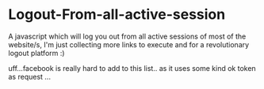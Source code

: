 # Logout-From-all-active-session

A javascript which will log you out from all active sessions of most of the website/s, I'm just collecting more links to execute and for a revolutionary logout platform :) 

uff...facebook is really hard to add to this list.. as it uses some kind ok token as request ... 
